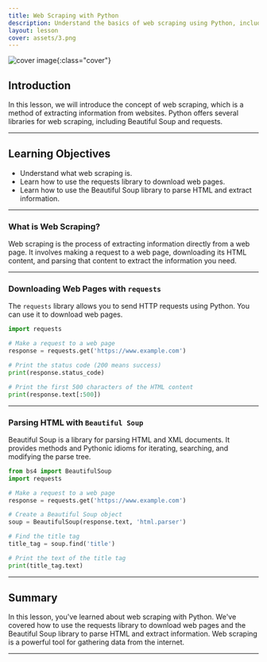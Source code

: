 ```yaml
---
title: Web Scraping with Python
description: Understand the basics of web scraping using Python, including the use of libraries like Beautiful Soup and requests.
layout: lesson
cover: assets/3.png
---
```


![cover image]({{page.cover}}){:class="cover"}

## Introduction

In this lesson, we will introduce the concept of web scraping, which is a method of extracting information from websites. Python offers several libraries for web scraping, including Beautiful Soup and requests.

---

## Learning Objectives

- Understand what web scraping is.
- Learn how to use the requests library to download web pages.
- Learn how to use the Beautiful Soup library to parse HTML and extract information.

---

### What is Web Scraping?

Web scraping is the process of extracting information directly from a web page. It involves making a request to a web page, downloading its HTML content, and parsing that content to extract the information you need.

---

### Downloading Web Pages with `requests`

The `requests` library allows you to send HTTP requests using Python. You can use it to download web pages.

```python
import requests

# Make a request to a web page
response = requests.get('https://www.example.com')

# Print the status code (200 means success)
print(response.status_code)

# Print the first 500 characters of the HTML content
print(response.text[:500])
```

---

### Parsing HTML with `Beautiful Soup`

Beautiful Soup is a library for parsing HTML and XML documents. It provides methods and Pythonic idioms for iterating, searching, and modifying the parse tree.

```python
from bs4 import BeautifulSoup
import requests

# Make a request to a web page
response = requests.get('https://www.example.com')

# Create a Beautiful Soup object
soup = BeautifulSoup(response.text, 'html.parser')

# Find the title tag
title_tag = soup.find('title')

# Print the text of the title tag
print(title_tag.text)
```

---

## Summary

In this lesson, you've learned about web scraping with Python. We've covered how to use the requests library to download web pages and the Beautiful Soup library to parse HTML and extract information. Web scraping is a powerful tool for gathering data from the internet.

---
